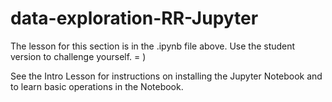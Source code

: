 # data-exploration-RR-Jupyter
The lesson for this section is in the .ipynb file above. Use the student version to challenge yourself. = )

See the Intro Lesson for instructions on installing the Jupyter Notebook and to learn basic operations in the Notebook. 
